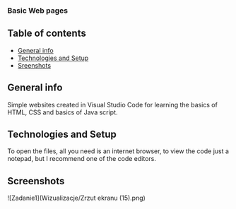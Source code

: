 ### Basic Web pages

## Table of contents
* [General info](#general-info)
* [Technologies and Setup](#technologies-and-setup)
* [Sreenshots](#screenshots)

## General info
Simple websites created in Visual Studio Code for learning the basics of HTML, CSS and basics of Java script.

## Technologies and Setup
To open the files, all you need is an internet browser, to view the code just a notepad, but I recommend one of the code editors.

## Screenshots
![Zadanie1](Wizualizacje/Zrzut ekranu (15).png)
